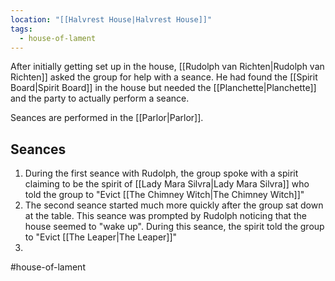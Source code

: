 ```yaml
---
location: "[[Halvrest House|Halvrest House]]"
tags:
  - house-of-lament
---
```



After initially getting set up in the house, [[Rudolph van Richten|Rudolph van Richten]] asked the group for help with a seance. He had found the [[Spirit Board|Spirit Board]] in the house but needed the [[Planchette|Planchette]]  and the party to actually perform a seance.

Seances are performed in the [[Parlor|Parlor]].

## Seances
1. During the first seance with Rudolph, the group spoke with a spirit claiming to be the spirit of [[Lady Mara Silvra|Lady Mara Silvra]] who told the group to "Evict [[The Chimney Witch|The Chimney Witch]]"
2. The second seance started much more quickly after the group sat down at the table. This seance was prompted by Rudolph noticing that the house seemed to "wake up". During this seance, the spirit told the group to "Evict [[The Leaper|The Leaper]]"
3. 

#house-of-lament